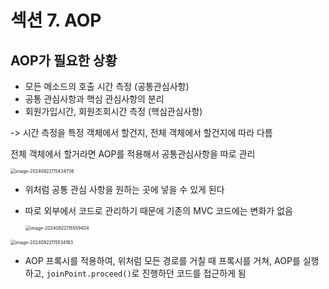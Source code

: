 # 섹션 7. AOP

## AOP가 필요한 상황

- 모든 메소드의 호출 시간 측정 (공통관심사항)
- 공통 관심사항과 핵심 관심사항의 분리
- 회원가입시간, 회원조회시간 측정 (핵심관심사항)



-> 시간 측정을 특정 객체에서 할건지, 전체 객체에서 할건지에 따라 다름

전체 객체에서 할거라면 AOP를 적용해서 공통관심사항을 따로 관리

<img src="./%E1%84%89%E1%85%A6%E1%86%A8%E1%84%89%E1%85%A7%E1%86%AB7.%20AOP.assets/image-20240822115434736.png" alt="image-20240822115434736" style="zoom:50%;" />

- 위처럼 공통 관심 사항을 원하는 곳에 넣을 수 있게 된다

- 따로 외부에서 코드로 관리하기 때문에 기존의 MVC 코드에는 변화가 없음

  <img src="./%E1%84%89%E1%85%A6%E1%86%A8%E1%84%89%E1%85%A7%E1%86%AB7.%20AOP.assets/image-20240822115559404.png" alt="image-20240822115559404" style="zoom:50%;" />

<img src="./%E1%84%89%E1%85%A6%E1%86%A8%E1%84%89%E1%85%A7%E1%86%AB7.%20AOP.assets/image-20240822115534183.png" alt="image-20240822115534183" style="zoom:50%;" />

- AOP 프록시를 적용하여, 위처럼 모든 경로를 거칠 때 프록시를 거쳐, AOP를 실행하고, `joinPoint.proceed()`로 진행하던 코드를 접근하게 됨
